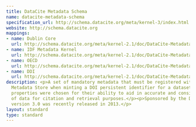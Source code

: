 ```yaml
---
title: DataCite Metadata Schema
name: datacite-metadata-schema
specification_url: http://schema.datacite.org/meta/kernel-3/index.html
website: http://schema.datacite.org
mappings:
- name: Dublin Core
  url: http://schema.datacite.org/meta/kernel-2.1/doc/DataCite-MetadataKernel_v2.1.pdf
- name: IDF Metadata Kernel
  url: http://schema.datacite.org/meta/kernel-2.1/doc/DataCite-MetadataKernel_v2.1.pdf
- name: OECD
  url: http://schema.datacite.org/meta/kernel-2.1/doc/DataCite-MetadataKernel_v2.1.pdf
- name: DDI
  url: http://schema.datacite.org/meta/kernel-2.1/doc/DataCite-MetadataKernel_v2.1.pdf
description: <p>A set of mandatory metadata that must be registered with the DataCite
  Metadata Store when minting a DOI persistent identifier for a dataset. The domain-agnostic
  properties were chosen for their ability to aid in accurate and consistent identification
  of data for citation and retrieval purposes.</p><p>Sponsored by the DataCite consortium,
  version 3.0 was recently released in 2013.</p>
layout: standard
type: standard
---
```


